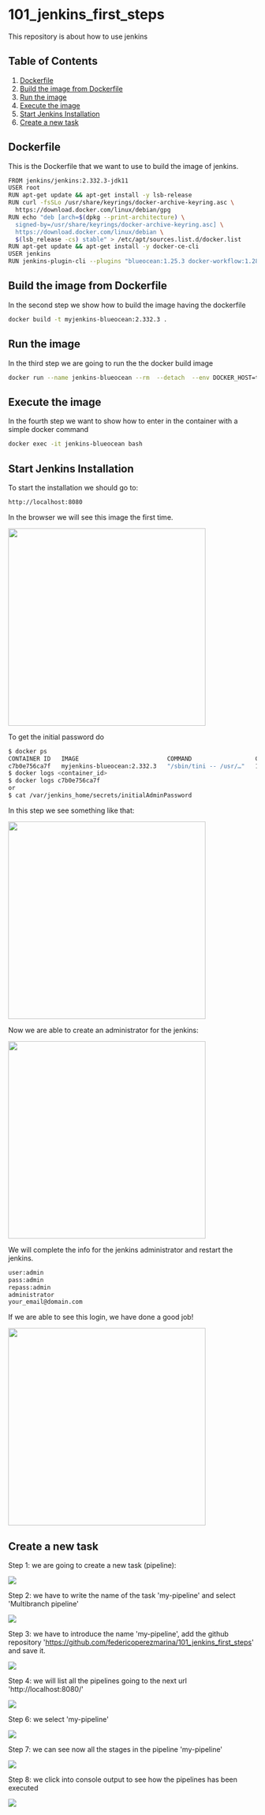 # 101_jenkins_first_steps
This repository is about how to use jenkins

## Table of Contents
1. [Dockerfile](#dockerfile)
2. [Build the image from Dockerfile](#build-the-image-from-dockerfile)
3. [Run the image](#run-the-image)
4. [Execute the image](#execute-the-image)
5. [Start Jenkins Installation](#start-jenkins-installation)
6. [Create a new task](#create-a-new-task)

## Dockerfile
This is the Dockerfile that we want to use to build the image of jenkins.
```sh
FROM jenkins/jenkins:2.332.3-jdk11
USER root
RUN apt-get update && apt-get install -y lsb-release
RUN curl -fsSLo /usr/share/keyrings/docker-archive-keyring.asc \
  https://download.docker.com/linux/debian/gpg
RUN echo "deb [arch=$(dpkg --print-architecture) \
  signed-by=/usr/share/keyrings/docker-archive-keyring.asc] \
  https://download.docker.com/linux/debian \
  $(lsb_release -cs) stable" > /etc/apt/sources.list.d/docker.list
RUN apt-get update && apt-get install -y docker-ce-cli
USER jenkins
RUN jenkins-plugin-cli --plugins "blueocean:1.25.3 docker-workflow:1.28"
```

## Build the image from Dockerfile
In the second step we show how to build the image having the dockerfile
```sh
docker build -t myjenkins-blueocean:2.332.3 .
```
## Run the image
In the third step we are going to run the the docker build image
```sh
docker run --name jenkins-blueocean --rm  --detach  --env DOCKER_HOST=tcp://docker:2376  --env DOCKER_CERT_PATH=/certs/client  --env DOCKER_TLS_VERIFY=1  --publish 8080:8080  --publish 50000:50000  --volume jenkins-data:/var/jenkins_home  --volume jenkins-docker-certs:/certs/client:ro  myjenkins-blueocean:2.332.3 
```

## Execute the image
In the fourth step we want to show how to enter in the container with a simple docker command
```sh
docker exec -it jenkins-blueocean bash
```
## Start Jenkins Installation
To start the installation we should go to:
```sh
http://localhost:8080
```

In the browser we will see this image the first time.
<p><img src="https://github.com/federicoperezmarina/101_jenkins_first_steps/blob/main/img/unlock_jenkins.png" width="400px"/></p>

To get the initial password do
```sh
$ docker ps
CONTAINER ID   IMAGE                         COMMAND                  CREATED          STATUS          PORTS                                              NAMES
c7b0e756ca7f   myjenkins-blueocean:2.332.3   "/sbin/tini -- /usr/…"   16 minutes ago   Up 16 minutes   0.0.0.0:8080->8080/tcp, 0.0.0.0:50000->50000/tcp   jenkins-blueocean
$ docker logs <container_id>
$ docker logs c7b0e756ca7f
or
$ cat /var/jenkins_home/secrets/initialAdminPassword
```

In this step we see something like that:
<p><img src="https://github.com/federicoperezmarina/101_jenkins_first_steps/blob/main/img/wellcome_jenkins.png" width="400px"/></p>

Now we are able to create an administrator for the jenkins:
<p><img src="https://github.com/federicoperezmarina/101_jenkins_first_steps/blob/main/img/admin_jenkins.png" width="400px"/></p>

We will complete the info for the jenkins administrator and restart the jenkins.
```sh
user:admin
pass:admin
repass:admin
administrator
your_email@domain.com
```

If we are able to see this login, we have done a good job!
<p><img src="https://github.com/federicoperezmarina/101_jenkins_first_steps/blob/main/img/login_jenkins.png" width="400px"/></p>

## Create a new task
Step 1: we are going to create a new task (pipeline):
<p><img src="https://github.com/federicoperezmarina/101_jenkins_first_steps/blob/main/img/new_task_jenkins.png"/></p>

Step 2: we have to write the name of the task 'my-pipeline' and select 'Multibranch pipeline'
<p><img src="https://github.com/federicoperezmarina/101_jenkins_first_steps/blob/main/img/new_task_2_jenkins.png"/></p>

Step 3: we have to introduce the name 'my-pipeline', add the github repository 'https://github.com/federicoperezmarina/101_jenkins_first_steps' and save it.
<p><img src="https://github.com/federicoperezmarina/101_jenkins_first_steps/blob/main/img/new_task_3_jenkins.png"/></p>

Step 4: we will list all the pipelines going to the next url 'http://localhost:8080/'
<p><img src="https://github.com/federicoperezmarina/101_jenkins_first_steps/blob/main/img/pipelines_jenkins.png"/></p>

Step 6: we select 'my-pipeline'
<p><img src="https://github.com/federicoperezmarina/101_jenkins_first_steps/blob/main/img/my-pipeline_jenkins.png"/></p>

Step 7: we can see now all the stages in the pipeline 'my-pipeline'
<p><img src="https://github.com/federicoperezmarina/101_jenkins_first_steps/blob/main/img/stage_view_jenkins.png"/></p>

Step 8: we click into console output to see how the pipelines has been executed
<p><img src="https://github.com/federicoperezmarina/101_jenkins_first_steps/blob/main/img/console_output_jenkins.png"/></p>
